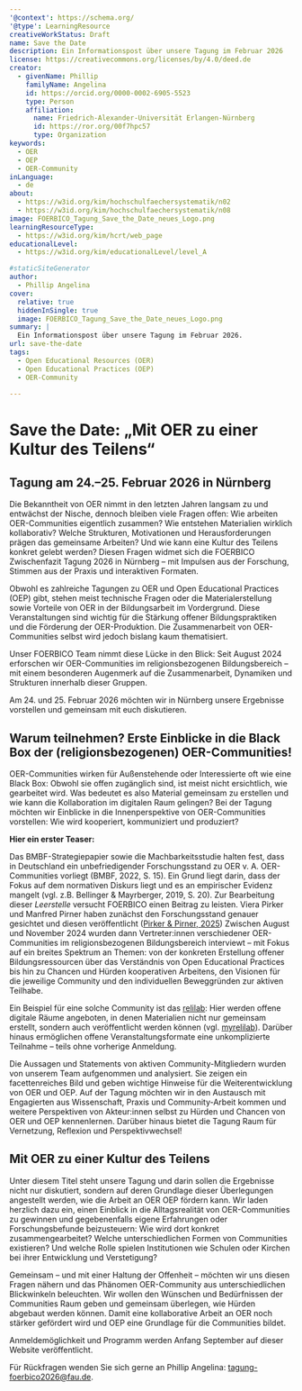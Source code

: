 ```yaml
---
'@context': https://schema.org/
'@type': LearningResource
creativeWorkStatus: Draft
name: Save the Date
description: Ein Informationspost über unsere Tagung im Februar 2026
license: https://creativecommons.org/licenses/by/4.0/deed.de
creator:
  - givenName: Phillip
    familyName: Angelina
    id: https://orcid.org/0000-0002-6905-5523
    type: Person
    affiliation:
      name: Friedrich-Alexander-Universität Erlangen-Nürnberg
      id: https://ror.org/00f7hpc57
      type: Organization
keywords:
  - OER
  - OEP
  - OER-Community
inLanguage:
  - de
about:
  - https://w3id.org/kim/hochschulfaechersystematik/n02
  - https://w3id.org/kim/hochschulfaechersystematik/n08
image: FOERBICO_Tagung_Save_the_Date_neues_Logo.png
learningResourceType:
  - https://w3id.org/kim/hcrt/web_page
educationalLevel:
  - https://w3id.org/kim/educationalLevel/level_A

#staticSiteGenerator
author:
  - Phillip Angelina
cover:
  relative: true
  hiddenInSingle: true
  image: FOERBICO_Tagung_Save_the_Date_neues_Logo.png
summary: |
  Ein Informationspost über unsere Tagung im Februar 2026.
url: save-the-date
tags:
  - Open Educational Resources (OER)
  - Open Educational Practices (OEP)
  - OER-Community
  
---
```



# Save the Date: „Mit OER zu einer Kultur des Teilens“
## Tagung am 24.–25. Februar 2026 in Nürnberg

Die Bekanntheit von OER nimmt in den letzten Jahren langsam zu und entwächst der Nische, dennoch bleiben viele Fragen offen: Wie arbeiten OER-Communities eigentlich zusammen? Wie entstehen Materialien wirklich kollaborativ? Welche Strukturen, Motivationen und Herausforderungen prägen das gemeinsame Arbeiten? Und wie kann eine Kultur des Teilens konkret gelebt werden? Diesen Fragen widmet sich die FOERBICO Zwischenfazit Tagung 2026 in Nürnberg  – mit Impulsen aus der Forschung, Stimmen aus der Praxis und interaktiven Formaten.

Obwohl es zahlreiche Tagungen zu OER und Open Educational Practices (OEP) gibt, stehen meist technische Fragen oder die Materialerstellung sowie Vorteile von OER in der Bildungsarbeit im Vordergrund. Diese Veranstaltungen sind wichtig für die Stärkung offener Bildungspraktiken und die Förderung der OER-Produktion. Die Zusammenarbeit von OER-Communities selbst wird jedoch bislang kaum thematisiert.

Unser FOERBICO Team nimmt diese Lücke in den Blick: Seit August 2024 erforschen wir OER-Communities im religionsbezogenen Bildungsbereich – mit einem besonderen Augenmerk auf die Zusammenarbeit, Dynamiken und Strukturen innerhalb dieser Gruppen.

Am 24. und 25. Februar 2026 möchten wir in Nürnberg unsere Ergebnisse vorstellen und gemeinsam mit euch diskutieren.

## Warum teilnehmen? Erste Einblicke in die Black Box der (religionsbezogenen) OER-Communities!

OER-Communities wirken für Außenstehende oder Interessierte oft wie eine Black Box: Obwohl sie offen zugänglich sind, ist meist nicht ersichtlich, wie gearbeitet wird. Was bedeutet es also Material gemeinsam zu erstellen und wie kann die Kollaboration im digitalen Raum gelingen? Bei der Tagung möchten wir Einblicke in die Innenperspektive von OER-Communities vorstellen: Wie wird kooperiert, kommuniziert und produziert?

**Hier ein erster Teaser:**

Das BMBF-Strategiepapier sowie die Machbarkeitsstudie halten fest, dass in Deutschland ein unbefriedigender Forschungsstand zu OER v. A. OER-Communities vorliegt (BMBF, 2022, S. 15). Ein Grund liegt darin, dass der Fokus auf dem normativen Diskurs liegt und es an empirischer Evidenz mangelt (vgl. z.B. Bellinger & Mayrberger, 2019, S. 20). Zur Bearbeitung dieser *Leerstelle* versucht FOERBICO einen Beitrag zu leisten. Viera Pirker und Manfred Pirner haben zunächst den Forschungsstand genauer gesichtet und diesen veröffentlicht ([Pirker & Pirner, 2025](https://openjournals.fachportal-paedagogik.de/theo-web/article/view/51)) Zwischen August und November 2024 wurden dann Vertreter:innen verschiedener OER-Communities im religionsbezogenen Bildungsbereich interviewt – mit Fokus auf ein breites Spektrum an Themen: von der konkreten Erstellung offener Bildungsressourcen über das Verständnis von Open Educational Practices bis hin zu Chancen und Hürden kooperativen Arbeitens, den Visionen für die jeweilige Community und den individuellen Beweggründen zur aktiven Teilhabe.

Ein Beispiel für eine solche Community ist das [relilab](https://relilab.org/): Hier werden offene digitale Räume angeboten, in denen Materialien nicht nur gemeinsam erstellt, sondern auch veröffentlicht werden können (vgl. [myrelilab](https://relilab.org/my-relilab/)). Darüber hinaus ermöglichen offene Veranstaltungsformate eine unkomplizierte Teilnahme – teils ohne vorherige Anmeldung.

Die Aussagen und Statements von aktiven Community-Mitgliedern wurden von unserem Team aufgenommen und analysiert. Sie zeigen ein facettenreiches Bild und geben wichtige Hinweise für die Weiterentwicklung von OER und OEP. Auf der Tagung möchten wir in den Austausch mit Engagierten aus Wissenschaft, Praxis und Community-Arbeit kommen und weitere Perspektiven von Akteur:innen selbst zu Hürden und Chancen von OER und OEP kennenlernen. Darüber hinaus bietet die Tagung Raum für Vernetzung, Reflexion und Perspektivwechsel!


## Mit OER zu einer Kultur des Teilens

Unter diesem Titel steht unsere Tagung und darin sollen die Ergebnisse nicht nur diskutiert, sondern auf deren Grundlage dieser Überlegungen angestellt werden, wie die Arbeit an OER OEP fördern kann.
Wir laden herzlich dazu ein, einen Einblick in die Alltagsrealität von OER-Communities zu gewinnen und gegebenenfalls eigene Erfahrungen oder Forschungsbefunde beizusteuern:
Wie wird dort konkret zusammengearbeitet? Welche unterschiedlichen Formen von Communities existieren? Und welche Rolle spielen Institutionen wie Schulen oder Kirchen bei ihrer Entwicklung und Verstetigung?

Gemeinsam – und mit einer Haltung der Offenheit – möchten wir uns diesen Fragen nähern und das Phänomen OER-Community aus unterschiedlichen Blickwinkeln beleuchten. Wir wollen den Wünschen und Bedürfnissen der Communities Raum geben und gemeinsam überlegen, wie Hürden abgebaut werden können. Damit eine kollaborative Arbeit an OER noch stärker gefördert wird und OEP eine Grundlage für die Communities bildet.  

Anmeldemöglichkeit und Programm werden Anfang September auf dieser Website veröffentlicht.

Für Rückfragen wenden Sie sich gerne an Phillip Angelina: tagung-foerbico2026@fau.de. 
